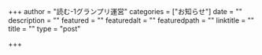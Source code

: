 +++
author = "読む-1グランプリ運営"
categories = ["お知らせ"]
date = ""
description = ""
featured = ""
featuredalt = ""
featuredpath = ""
linktitle = ""
title = ""
type = "post"

+++
